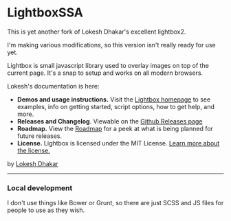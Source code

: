 # LightboxSSA

This is yet another fork of Lokesh Dhakar's excellent lightbox2.

I'm making various modifications, so this version isn't really ready for use yet.

Lightbox is small javascript library used to overlay images on top of the current page. It's a snap to setup and works on all modern browsers.

Lokesh's documentation is here:

- **Demos and usage instructions.** Visit the [Lightbox homepage](http://lokeshdhakar.com/projects/lightbox2/) to see examples, info on getting started, script options, how to get help, and more.
- **Releases and Changelog**. Viewable on the [Github Releases page](https://github.com/lokesh/lightbox2/releases)
- **Roadmap.** View the [Roadmap](https://github.com/lokesh/lightbox2/blob/master/ROADMAP.md) for a peek at what is being planned for future releases.
- **License.** Lightbox is licensed under the MIT License. [Learn more about the license.](http://lokeshdhakar.com/projects/lightbox2/#license)

by [Lokesh Dhakar](http://www.lokeshdhakar.com)

---

### Local development

I don't use things like Bower or Grunt, so there are just SCSS and JS files for people to use as they wish.

